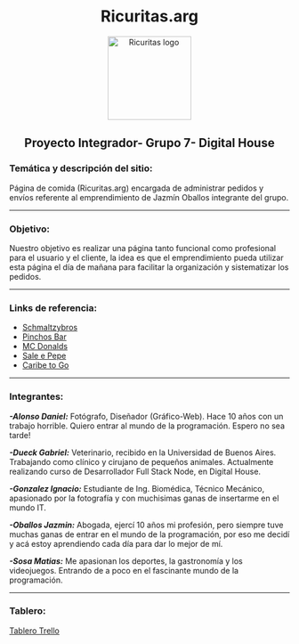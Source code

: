 <h1 align="center"> Ricuritas.arg</h1>

<p align="center">
  <img width="150" src="https://trello-logos.s3.amazonaws.com/dcf35bcf44703186f5168e2b4f7da026/170.png" alt="Ricuritas logo">
</p>

<h2 align="center"> Proyecto Integrador- Grupo 7- Digital House</h2>

### Temática y descripción del sitio:

Página de comida (Ricuritas.arg) encargada de administrar pedidos y envíos referente al emprendimiento de Jazmín Oballos integrante del grupo.
***
### Objetivo:

Nuestro objetivo es realizar una página tanto funcional como profesional para el usuario y el cliente, la idea es que el emprendimiento pueda utilizar esta página el día de mañana para facilitar la organización y sistematizar los pedidos.
***
### Links de referencia:

* [Schmaltzybros](https://www.schmaltzybros.com/) 
* [Pinchos Bar](https://pedidos.masdelivery.com/pinchos) 
* [MC Donalds](https://www.mcdonalds.com.ar/)
* [Sale e Pepe](https://saleepepe.com.ar/?gclid=Cj0KCQiA_c-OBhDFARIsAIFg3ezghFnsdGQnmpdqYFlKJ3qYi6M_AajQLID5bnv3VfKI58gwRB0dCFYaAvrjEALw_wcB)
* [Caribe to Go](https://pedix.app/caribe-to-go/categorias)  
***
### Integrantes:

***-Alonso Daniel:*** Fotógrafo, Diseñador (Gráfico-Web). Hace 10 años con un trabajo horrible. Quiero entrar al mundo de la programación. Espero no sea tarde!

***-Dueck Gabriel:***  Veterinario, recibido en la Universidad de Buenos Aires. Trabajando como clínico y cirujano de pequeños animales. 
Actualmente realizando curso de Desarrollador Full Stack Node, en Digital House. 

***-Gonzalez Ignacio:*** Estudiante de Ing. Biomédica, Técnico Mecánico, apasionado por la fotografía y con muchisimas ganas de insertarme en el mundo IT.

***-Oballos Jazmin:*** Abogada, ejercí 10 años mi profesión, pero siempre tuve muchas ganas de entrar en el mundo de la programación, por eso me decidí y acá estoy aprendiendo cada día para dar lo mejor de mí.

***-Sosa Matias:*** Me apasionan los deportes, la gastronomía y los videojuegos. Entrando de a poco en el fascinante mundo de la programación.
***
### Tablero:

[Tablero Trello](https://trello.com/espaciodetrabajodeuser78460278)


